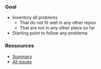 ### Goal
- Inventory all problems
  -  That do not fit well in any other repos
  -  That are not in any other place so far
- Starting point to follow any problema

### Ressources
- [Summary](https://github.com/xymon-monitoring/problem-solving/issues/1)
- [All issues](https://github.com/xymon-monitoring/problem-solving/issues)
